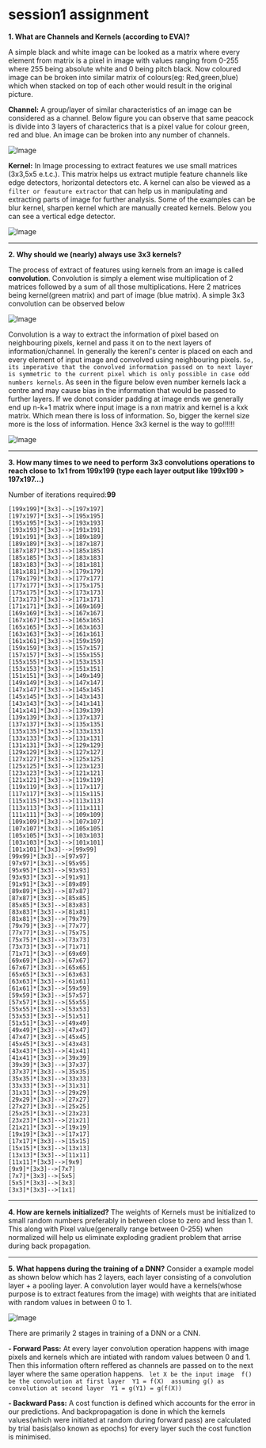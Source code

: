 # session1 assignment 

**1. What are Channels and Kernels (according to EVA)?** 

A simple black and white image can be looked as a matrix where every element from matrix is a pixel in image with values ranging from 0-255 where 255 being absolute white and 0 being pitch black. Now coloured image can be broken into similar matrix of colours(eg: Red,green,blue) which when stacked on top of each other would result in the original picture. 
 
 **Channel:** 
 A group/layer of similar characteristics of an image can be considered as a channel. Below figure you can observe that same peacock is divide into 3 layers of characterics that is a pixel value for colour green, red and blue. An image can be broken into any number of channels.
 
  ![Image](https://drive.google.com/uc?id=1quPLiZewo9yxQEsJohcOkwC_mmehAp0j)

  **Kernel:** 
  In Image processing to extract features we use small matrices (3x3,5x5 e.t.c.). This matrix helps us extract mutiple feature channels like edge detectors, horizontal detectors etc. A kernel can also be viewed as a `filter or feauture extractor` that can help us in manipulating and extracting parts of image for further analysis. Some of the examples can be blur kernel, sharpen kernel which are manually created kernels. Below you can see a vertical edge detector.
  
  ![Image](https://drive.google.com/uc?id=10jbReSFLy4Sm_2CKWRzKVvq1bhQRRwvw)
  
 --------------------------------------------------------------------------
 
 **2. Why should we (nearly) always use 3x3 kernels?**
 
 The process of extract of features using kernels from an image is called **convolution**. Convolution is simply a element wise multiplication of 2 matrices followed by a sum of all those multiplications. Here 2 matrices being kernel(green matrix) and part of image (blue matrix). A simple 3x3 convolution can be observed below
 
 ![Image](https://drive.google.com/uc?id=1yZqs8uhBJPzF9K3daMv8VyECJLPiZIMD)
 
 Convolution is a way to extract the information of pixel based on neighbouring pixels, kernel and pass it on to the next layers of information/channel. In generally the kerenl's center is placed on each and every element of input image and convolved using neighbouring pixels. `So, its imperative that the convolved information passed on to next layer is symmetric to the current pixel which is only possible in case odd numbers kernels`. As seen in the figure below even number kernels lack a centre and may cause bias in the information that would be passed to further layers. If we donot consider padding at image ends we generally end up n-k+1 matrix where input image is a nxn matrix and kernel is a kxk matrix. Which mean there is loss of information. So, bigger the kernel size more is the loss of information. Hence 3x3 kernel is the way to go!!!!!! 

![Image](https://drive.google.com/uc?id=1zeB0kygvwoaeYV_zPOD_544b4w40Zew9)

--------------

**3. How many times to we need to perform 3x3 convolutions operations to reach close to 1x1 from 199x199 (type each layer output like 199x199 > 197x197...)**

Number of iterations required:**99**

```
[199x199]*[3x3]-->[197x197]
[197x197]*[3x3]-->[195x195]
[195x195]*[3x3]-->[193x193]
[193x193]*[3x3]-->[191x191]
[191x191]*[3x3]-->[189x189]
[189x189]*[3x3]-->[187x187]
[187x187]*[3x3]-->[185x185]
[185x185]*[3x3]-->[183x183]
[183x183]*[3x3]-->[181x181]
[181x181]*[3x3]-->[179x179]
[179x179]*[3x3]-->[177x177]
[177x177]*[3x3]-->[175x175]
[175x175]*[3x3]-->[173x173]
[173x173]*[3x3]-->[171x171]
[171x171]*[3x3]-->[169x169]
[169x169]*[3x3]-->[167x167]
[167x167]*[3x3]-->[165x165]
[165x165]*[3x3]-->[163x163]
[163x163]*[3x3]-->[161x161]
[161x161]*[3x3]-->[159x159]
[159x159]*[3x3]-->[157x157]
[157x157]*[3x3]-->[155x155]
[155x155]*[3x3]-->[153x153]
[153x153]*[3x3]-->[151x151]
[151x151]*[3x3]-->[149x149]
[149x149]*[3x3]-->[147x147]
[147x147]*[3x3]-->[145x145]
[145x145]*[3x3]-->[143x143]
[143x143]*[3x3]-->[141x141]
[141x141]*[3x3]-->[139x139]
[139x139]*[3x3]-->[137x137]
[137x137]*[3x3]-->[135x135]
[135x135]*[3x3]-->[133x133]
[133x133]*[3x3]-->[131x131]
[131x131]*[3x3]-->[129x129]
[129x129]*[3x3]-->[127x127]
[127x127]*[3x3]-->[125x125]
[125x125]*[3x3]-->[123x123]
[123x123]*[3x3]-->[121x121]
[121x121]*[3x3]-->[119x119]
[119x119]*[3x3]-->[117x117]
[117x117]*[3x3]-->[115x115]
[115x115]*[3x3]-->[113x113]
[113x113]*[3x3]-->[111x111]
[111x111]*[3x3]-->[109x109]
[109x109]*[3x3]-->[107x107]
[107x107]*[3x3]-->[105x105]
[105x105]*[3x3]-->[103x103]
[103x103]*[3x3]-->[101x101]
[101x101]*[3x3]-->[99x99]
[99x99]*[3x3]-->[97x97]
[97x97]*[3x3]-->[95x95]
[95x95]*[3x3]-->[93x93]
[93x93]*[3x3]-->[91x91]
[91x91]*[3x3]-->[89x89]
[89x89]*[3x3]-->[87x87]
[87x87]*[3x3]-->[85x85]
[85x85]*[3x3]-->[83x83]
[83x83]*[3x3]-->[81x81]
[81x81]*[3x3]-->[79x79]
[79x79]*[3x3]-->[77x77]
[77x77]*[3x3]-->[75x75]
[75x75]*[3x3]-->[73x73]
[73x73]*[3x3]-->[71x71]
[71x71]*[3x3]-->[69x69]
[69x69]*[3x3]-->[67x67]
[67x67]*[3x3]-->[65x65]
[65x65]*[3x3]-->[63x63]
[63x63]*[3x3]-->[61x61]
[61x61]*[3x3]-->[59x59]
[59x59]*[3x3]-->[57x57]
[57x57]*[3x3]-->[55x55]
[55x55]*[3x3]-->[53x53]
[53x53]*[3x3]-->[51x51]
[51x51]*[3x3]-->[49x49]
[49x49]*[3x3]-->[47x47]
[47x47]*[3x3]-->[45x45]
[45x45]*[3x3]-->[43x43]
[43x43]*[3x3]-->[41x41]
[41x41]*[3x3]-->[39x39]
[39x39]*[3x3]-->[37x37]
[37x37]*[3x3]-->[35x35]
[35x35]*[3x3]-->[33x33]
[33x33]*[3x3]-->[31x31]
[31x31]*[3x3]-->[29x29]
[29x29]*[3x3]-->[27x27]
[27x27]*[3x3]-->[25x25]
[25x25]*[3x3]-->[23x23]
[23x23]*[3x3]-->[21x21]
[21x21]*[3x3]-->[19x19]
[19x19]*[3x3]-->[17x17]
[17x17]*[3x3]-->[15x15]
[15x15]*[3x3]-->[13x13]
[13x13]*[3x3]-->[11x11]
[11x11]*[3x3]-->[9x9]
[9x9]*[3x3]-->[7x7]
[7x7]*[3x3]-->[5x5]
[5x5]*[3x3]-->[3x3]
[3x3]*[3x3]-->[1x1]

```
-----------------------------------------------------------------------------------------------------

**4. How are kernels initialized?**
The weights of Kernels must be initialized to small random numbers preferably in between close to zero and less than 1. This along with Pixel value(generally range between 0-255) when normalized will help us eliminate exploding gradient problem that arrise during back propagation.

--------------------------------------------------------------------------------------------------
**5. What happens during the training of a DNN?**
Consider a example model as shown below which has 2 layers, each layer consisting of a convolution layer + a pooling layer. A convolution layer would have a kernels(whose purpose is to extract features from the image) with weights that are initiated with random values in between 0 to 1. 

![Image](https://drive.google.com/uc?id=1trz__XhwABeGgxzjXP0gvdz9ZXCVAZtL)

There are primarily 2 stages in training of a DNN or a CNN. 

**- Forward Pass:**
At every layer convolution operation happens with image pixels and kernels which are intiated with random values between 0 and 1. Then this information oftern reffered as channels are passed on to the next layer where the same operation happens.
` 
let X be the input image 
f() be the convolution at first layer 
Y1 = f(X) 
assuming g() as convolution at second layer 
Y1 = g(Y1) = g(f(X)) 
`

**- Backward Pass:** 
A cost function is defined which accounts for the error in our predictions. And backpropagation is done in which the kernels values(which were initiated at random during forward pass) are calculated by trial basis(also known as epochs) for every layer such the cost function is minimised. 














